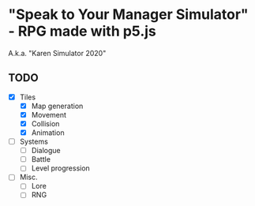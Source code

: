 # "Speak to Your Manager Simulator" - RPG made with p5.js

A.k.a. "Karen Simulator 2020"

## TODO

- [x] Tiles
  - [x] Map generation
  - [x] Movement
  - [x] Collision
  - [x] Animation
- [ ] Systems
  - [ ] Dialogue
  - [ ] Battle
  - [ ] Level progression
- [ ] Misc.
  - [ ] Lore
  - [ ] RNG